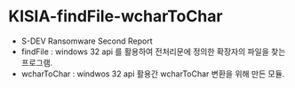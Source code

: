 # KISIA-findFile-wcharToChar
- S-DEV Ransomware Second Report
- findFile : windows 32 api 를 활용하여 전처리문에 정의한 확장자의 파일을 찾는 프로그램.
- wcharToChar : windwos 32 api 활용간 wcharToChar 변환을 위해 만든 모듈.
